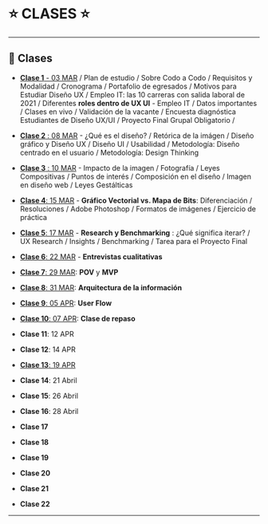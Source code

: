 # :star: CLASES :star:

---

## :book: Clases

- [**Clase 1** - 03 MAR](https://github.com/eugenia1984/DisenoUX-UI/blob/main/cac_ux_ui/clases/clase01.md) / Plan de estudio / Sobre Codo a Codo / Requisitos y Modalidad / Cronograma / Portafolio de egresados / Motivos para Estudiar Diseño UX / Empleo IT: las 10 carreras con salida laboral de 2021 / Diferentes **roles dentro de UX UI** - Empleo IT / Datos importantes / Clases en vivo / Validación de la vacante / Encuesta diagnóstica Estudiantes de Diseño UX/UI / Proyecto Final Grupal Obligatorio /

- [**Clase 2** : 08 MAR](https://github.com/eugenia1984/DisenoUX-UI/blob/main/cac_ux_ui/clases/clase02.md) - ¿Qué es el diseño? / Retórica de la imágen /  Diseño gráfico y Diseño UX /  Diseño UI /  Usabilidad /  Metodología: Diseño centrado en el usuario /  Metodología: Design Thinking

- [**Clase 3** : 10 MAR](https://github.com/eugenia1984/DisenoUX-UI/blob/main/cac_ux_ui/clases/clase03.md) - Impacto de la imagen /  Fotografía /  Leyes Compositivas /  Puntos de interés /  Composición en el diseño /  Imagen en diseño web /  Leyes Gestálticas

- [**Clase 4**: 15 MAR](https://github.com/eugenia1984/DisenoUX-UI/blob/main/cac_ux_ui/clases/clase04.md) - **Gráfico Vectorial vs. Mapa de Bits**: Diferenciación / Resoluciones /  Adobe Photoshop /  Formatos de imágenes /  Ejercicio de práctica

- [**Clase 5**: 17 MAR](https://github.com/eugenia1984/DisenoUX-UI/blob/main/cac_ux_ui/clases/clase05.md) - **Research y Benchmarking** : ¿Qué significa iterar? /  UX Research /  Insights /  Benchmarking /  Tarea para el Proyecto Final

- [**Clase 6**: 22 MAR](https://github.com/eugenia1984/DisenoUX-UI/blob/main/cac_ux_ui/clases/clase06.md) - **Entrevistas cualitativas**

- [**Clase 7**: 29 MAR](https://github.com/eugenia1984/DisenoUX-UI/blob/main/cac_ux_ui/clases/clase07.md): **POV** y **MVP**

- [**Clase 8**: 31 MAR](https://github.com/eugenia1984/DisenoUX-UI/blob/main/cac_ux_ui/clases/clase08.md): **Arquitectura de la información**

- [**Clase 9**: 05 APR](https://github.com/eugenia1984/DisenoUX-UI/blob/main/cac_ux_ui/clases/clase09.md): **User Flow**

- [**Clase 10**:  07 APR](https://github.com/eugenia1984/DisenoUX-UI/blob/main/cac_ux_ui/clases/clase10.md): **Clase de repaso**

- **Clase 11**: 12 APR

- **Clase 12**: 14 APR

- [**Clase 13**: 19 APR](https://github.com/eugenia1984/DisenoUX-UI/blob/main/cac_ux_ui/clases/clase13.md)

- **Clase 14**: 21 Abril

- **Clase 15**: 26 Abril

- **Clase 16**: 28 Abril

- **Clase 17**

- **Clase 18**

- **Clase 19**

- **Clase 20**

- **Clase 21**

- **Clase 22**

---
